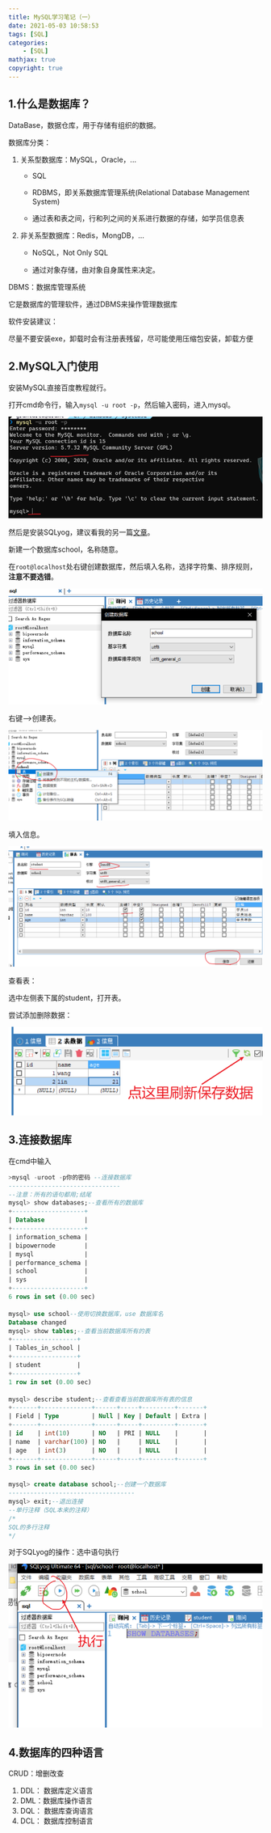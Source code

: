 ```yaml
---
title: MySQL学习笔记（一）
date: 2021-05-03 10:58:53
tags: [SQL]
categories: 
	- [SQL]
mathjax: true
copyright: true
---
```


## 1.什么是数据库？

DataBase，数据仓库，用于存储有组织的数据。

数据库分类：

1. 关系型数据库：MySQL，Oracle，...

   - SQL

   - RDBMS，即关系数据库管理系统(Relational Database Management System)

   - 通过表和表之间，行和列之间的关系进行数据的存储，如学员信息表

2. 非关系型数据库：Redis，MongDB，...

   - NoSQL，Not Only SQL

   - 通过对象存储，由对象自身属性来决定。

<!--more-->

DBMS：数据库管理系统

它是数据库的管理软件，通过DBMS来操作管理数据库

软件安装建议：

尽量不要安装exe，卸载时会有注册表残留，尽可能使用压缩包安装，卸载方便

## 2.MySQL入门使用

安装MySQL直接百度教程就行。

打开cmd命令行，输入`mysql -u root -p`，然后输入密码，进入mysql。

![image-20210503122112663](MySQL学习笔记（一）/image-20210503122112663.png)

然后是安装SQLyog，建议看我的另一篇[文章](https://grant1499.github.io/2021/04/27/%E4%BD%BF%E7%94%A8SQL%E7%9A%84%E4%B8%A4%E4%B8%AA%E5%B7%A5%E5%85%B7/)。

新建一个数据库school，名称随意。

在`root@localhost`处右键创建数据库，然后填入名称，选择字符集、排序规则，**注意不要选错**。

![image-20210503123218934](MySQL学习笔记（一）/image-20210503123218934.png)

右键-->创建表。

![image-20210503123942013](MySQL学习笔记（一）/image-20210503123942013.png)

填入信息。

![image-20210503124527839](MySQL学习笔记（一）/image-20210503124527839.png)

查看表：

选中左侧表下属的student，打开表。

尝试添加删除数据：

![image-20210503125105714](MySQL学习笔记（一）/image-20210503125105714.png)

## 3.连接数据库

在cmd中输入

```sql
>mysql -uroot -p你的密码 --连接数据库
-------------------------------
--注意：所有的语句都用;结尾
mysql> show databases;--查看所有的数据库
+--------------------+
| Database           |
+--------------------+
| information_schema |
| bipowernode        |
| mysql              |
| performance_schema |
| school             |
| sys                |
+--------------------+
6 rows in set (0.00 sec)

mysql> use school--使用切换数据库，use 数据库名
Database changed
mysql> show tables;--查看当前数据库所有的表
+------------------+
| Tables_in_school |
+------------------+
| student          |
+------------------+
1 row in set (0.00 sec)

mysql> describe student;--查看查看当前数据库所有表的信息
+-------+--------------+------+-----+---------+-------+
| Field | Type         | Null | Key | Default | Extra |
+-------+--------------+------+-----+---------+-------+
| id    | int(10)      | NO   | PRI | NULL    |       |
| name  | varchar(100) | NO   |     | NULL    |       |
| age   | int(3)       | NO   |     | NULL    |       |
+-------+--------------+------+-----+---------+-------+
3 rows in set (0.00 sec)

mysql> create database school;--创建一个数据库
-----------------------------------
mysql> exit;--退出连接
--单行注释（SQL本来的注释）
/*
SQL的多行注释
*/
```

对于SQLyog的操作：选中语句执行

![image-20210503134031081](MySQL学习笔记（一）/image-20210503134031081.png)

## 4.数据库的四种语言

CRUD：增删改查

1. DDL： 数据库定义语言
2. DML：数据库操作语言
3. DQL： 数据库查询语言
4. DCL：  数据库控制语言